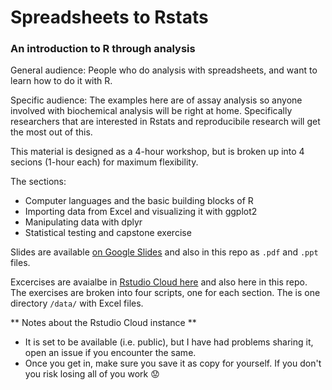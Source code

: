 # Spreadsheets to Rstats
### An introduction to R through analysis

General audience: People who do analysis with spreadsheets, and want to learn how to do it with R.

Specific audience: The examples here are of assay analysis so anyone involved with biochemical analysis will be right at home. Specifically researchers that are interested in Rstats and reproducibile research will get the most out of this.

This material is designed as a 4-hour workshop, but is broken up into 4 secions (1-hour each) for maximum flexibility. 

The sections:

* Computer languages and the basic building blocks of R
* Importing data from Excel and visualizing it with ggplot2
* Manipulating data with dplyr
* Statistical testing and capstone exercise


Slides are available [on Google Slides](https://docs.google.com/presentation/d/1q2Ij3xv5mhheB0WPhZ6tpPJKMrIzkduz_tVtwpg4Sws/edit?usp=sharing) and also in this repo as `.pdf` and `.ppt` files.

Excercises are avaialbe in [Rstudio Cloud here](https://rstudio.cloud/project/411105) and also here in this repo. The exercises are broken into four scripts, one for each section. The is one directory `/data/` with Excel files.

** Notes about the Rstudio Cloud instance **
* It is set to be available (i.e. public), but I have had problems sharing it, open an issue if you encounter the same.
* Once you get in, make sure you save it as copy for yourself. If you don't you risk losing all of you work 😟
